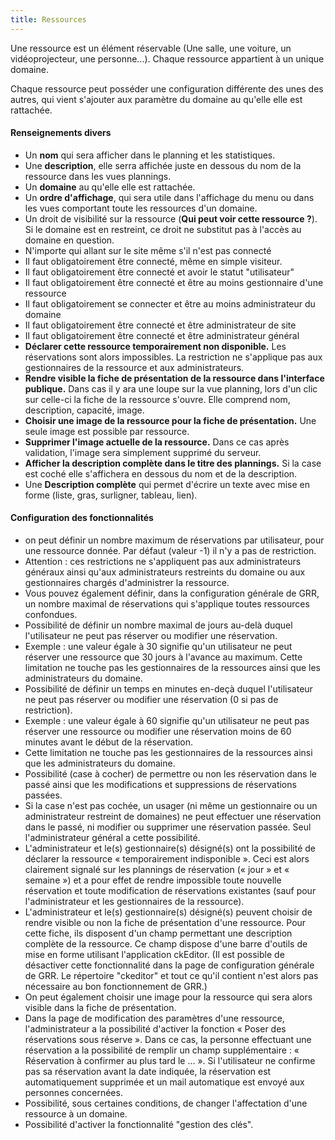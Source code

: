 ```yaml
---
title: Ressources
---
```


Une ressource est un élément réservable (Une salle, une voiture, un vidéoprojecteur, une personne...). Chaque ressource appartient à un unique domaine.

Chaque ressource peut posséder une configuration différente des unes des autres, qui vient s'ajouter aux paramètre du domaine au qu'elle elle est rattachée.

#### Renseignements divers
* Un **nom** qui sera afficher dans le planning et les statistiques.
* Une **description**, elle serra affichée juste en dessous du nom de la ressource dans les vues plannings.
* Un **domaine** au qu'elle elle est rattachée.
* Un **ordre d'affichage**, qui sera utile dans l'affichage du menu ou dans les vues comportant toute les ressources d'un domaine.
* Un droit de visibilité sur la ressource (**Qui peut voir cette ressource ?**). Si le domaine est en restreint, ce droit ne substitut pas à l'accès au domaine en question.
 * N'importe qui allant sur le site même s'il n'est pas connecté
 * Il faut obligatoirement être connecté, même en simple visiteur.
 * Il faut obligatoirement être connecté et avoir le statut "utilisateur"
 * Il faut obligatoirement être connecté et être au moins gestionnaire d'une ressource
 * Il faut obligatoirement se connecter et être au moins administrateur du domaine
 * Il faut obligatoirement être connecté et être administrateur de site
 * Il faut obligatoirement être connecté et être administrateur général
* **Déclarer cette ressource temporairement non disponible.** Les réservations sont alors impossibles. La restriction ne s'applique pas aux gestionnaires de la ressource et aux administrateurs.
* **Rendre visible la fiche de présentation de la ressource dans l'interface publique.** Dans cas il y ara une loupe sur la vue planning, lors d'un clic sur celle-ci la fiche de la ressource s'ouvre. Elle comprend nom, description, capacité, image.
* **Choisir une image de la ressource pour la fiche de présentation.** Une seule image est possible par ressource.
* **Supprimer l'image actuelle de la ressource.** Dans ce cas après validation, l'image sera simplement supprimé du serveur.
* **Afficher la description complète dans le titre des plannings.** Si la case est coché elle s'affichera en dessous du nom et de la description.
* Une **Description complète** qui permet d'écrire un texte avec mise en forme (liste, gras, surligner, tableau, lien).

#### Configuration des fonctionnalités

* on peut définir un nombre maximum de réservations par utilisateur, pour une ressource donnée. Par défaut (valeur -1) il n'y a pas de restriction.
* Attention : ces restrictions ne s'appliquent pas aux administrateurs généraux ainsi qu'aux administrateurs restreints du domaine ou aux gestionnaires chargés d'administrer la ressource.
* Vous pouvez également définir, dans la configuration générale de GRR, un nombre maximal de réservations qui s'applique toutes ressources confondues.
* Possibilité de définir un nombre maximal de jours au-delà duquel l'utilisateur ne peut pas réserver ou modifier une réservation.
* Exemple : une valeur égale à 30 signifie qu'un utilisateur ne peut réserver une ressource que 30 jours à l'avance au maximum. Cette limitation ne touche pas les gestionnaires de la ressources ainsi que les administrateurs du domaine.
* Possibilité de définir un temps en minutes en-deçà duquel l'utilisateur ne peut pas réserver ou modifier une réservation (0 si pas de restriction).
* Exemple : une valeur égale à 60 signifie qu'un utilisateur ne peut pas réserver une ressource ou modifier une réservation moins de 60 minutes avant le début de la réservation.
* Cette limitation ne touche pas les gestionnaires de la ressources ainsi que les administrateurs du domaine.
* Possibilité (case à cocher) de permettre ou non les réservation dans le passé ainsi que les modifications et suppressions de réservations passées.
* Si la case n'est pas cochée, un usager (ni même un gestionnaire ou un administrateur restreint de domaines) ne peut effectuer une réservation dans le passé, ni modifier ou supprimer une réservation passée. Seul l'administrateur général a cette possibilité.
* L'administrateur et le(s) gestionnaire(s) désigné(s) ont la possibilité de déclarer la ressource « temporairement indisponible ». Ceci est alors clairement signalé sur les plannings de réservation (« jour » et « semaine ») et a pour effet de rendre impossible toute nouvelle réservation et toute modification de réservations existantes (sauf pour l'administrateur et les gestionnaires de la ressource).
* L'administrateur et le(s) gestionnaire(s) désigné(s) peuvent choisir de rendre visible ou non la fiche de présentation d'une ressource. Pour cette fiche, ils disposent d'un champ permettant une description complète de la ressource. Ce champ dispose d'une barre d'outils de mise en forme utilisant l'application ckEditor. (Il est possible de désactiver cette fonctionnalité dans la page de configuration générale de GRR. Le répertoire "ckeditor" et tout ce qu'il contient n'est alors pas nécessaire au bon fonctionnement de GRR.)
* On peut également choisir une image pour la ressource qui sera alors visible dans la fiche de présentation.
* Dans la page de modification des paramètres d'une ressource, l'administrateur a la possibilité d'activer la fonction « Poser des réservations sous réserve ». Dans ce cas, la personne effectuant une réservation a la possibilité de remplir un champ supplémentaire : « Réservation à confirmer au plus tard le ... ». Si l'utilisateur ne confirme pas sa réservation avant la date indiquée, la réservation est automatiquement supprimée et un mail automatique est envoyé aux personnes concernées.
* Possibilité, sous certaines conditions, de changer l'affectation d'une ressource à un domaine.
* Possibilité d'activer la fonctionnalité "gestion des clés".

